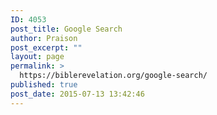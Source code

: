 ```yaml
---
ID: 4053
post_title: Google Search
author: Praison
post_excerpt: ""
layout: page
permalink: >
  https://biblerevelation.org/google-search/
published: true
post_date: 2015-07-13 13:42:46
---
```

<div><script>
  (function() {
    var cx = '002158973711813810978:2loaxt5v-hq';
    var gcse = document.createElement('script');
    gcse.type = 'text/javascript';
    gcse.async = true;
    gcse.src = (document.location.protocol == 'https:' ? 'https:' : 'http:') +
        '//cse.google.com/cse.js?cx=' + cx;
    var s = document.getElementsByTagName('script')[0];
    s.parentNode.insertBefore(gcse, s);
  })();
</script>
<gcse:search></gcse:search>
</div>

<div>
<gcse:searchresults></gcse:searchresults>
</div>